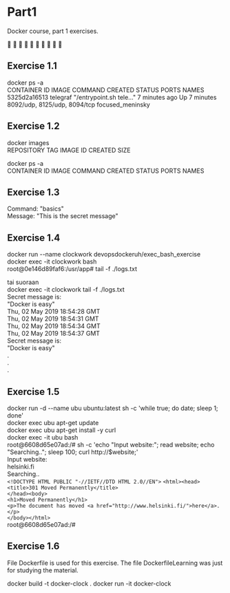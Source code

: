# Part1
Docker course, part 1 exercises.

:whale: :whale2: :whale: :whale2: :whale: :whale2: :whale: :whale2: :whale: :whale2: 

## Exercise 1.1

docker ps -a  
CONTAINER ID        IMAGE               COMMAND                  CREATED            STATUS              PORTS                          NAMES  
5325d2a16513        telegraf            "/entrypoint.sh tele…"   7 minutes ago       Up 7 minutes        8092/udp, 8125/udp, 8094/tcp   focused_meninsky


## Exercise 1.2
docker images  
REPOSITORY          TAG                 IMAGE ID            CREATED             SIZE

docker ps -a  
CONTAINER ID        IMAGE               COMMAND             CREATED             STATUS              PORTS               NAMES

## Exercise 1.3
Command: "basics"  
Message: "This is the secret message"

## Exercise 1.4
docker run --name clockwork devopsdockeruh/exec_bash_exercise  
docker exec -it clockwork bash  
root@0e146d89faf6:/usr/app#  tail -f ./logs.txt   

tai suoraan  
docker exec -it clockwork tail -f ./logs.txt   
Secret message is:  
"Docker is easy"  
Thu, 02 May 2019 18:54:28 GMT  
Thu, 02 May 2019 18:54:31 GMT  
Thu, 02 May 2019 18:54:34 GMT  
Thu, 02 May 2019 18:54:37 GMT  
Secret message is:  
"Docker is easy"  
.  
.  
.  

## Exercise 1.5
docker run -d --name ubu ubuntu:latest sh -c 'while true; do date; sleep 1; done'  
docker exec ubu apt-get update  
docker exec ubu apt-get install -y curl  
docker exec -it ubu bash  
root@6608d65e07ad:/# sh -c 'echo "Input website:"; read website; echo "Searching.."; sleep 100; curl http://$website;'  
Input website:  
helsinki.fi  
Searching..  
`<!DOCTYPE HTML PUBLIC "-//IETF//DTD HTML 2.0//EN">` 
`<html><head>`  
`<title>301 Moved Permanently</title>`  
`</head><body>`  
`<h1>Moved Permanently</h1>`  
`<p>The document has moved <a href="http://www.helsinki.fi/">here</a>.</p>`  
`</body></html>`  
root@6608d65e07ad:/# 

## Exercise 1.6
File Dockerfile is used for this exercise. The file DockerfileLearning was just for studying the material.

docker build -t docker-clock . 
docker run -it docker-clock

